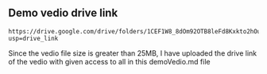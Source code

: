 ## Demo vedio drive link 
```
https://drive.google.com/drive/folders/1CEF1W8_8dOm92OTB8leFd8Kxkto2hOu4?usp=drive_link
```
Since the vedio file size is greater than 25MB, I have uploaded the drive link of the vedio with given access to all in this demoVedio.md file
